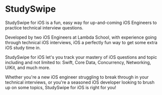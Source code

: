 # StudySwipe
StudySwipe for iOS is a fun, easy way for up-and-coming iOS Engineers to practice technical interview questions.

Developed by two iOS Engineers at Lambda School, with experience going through technical iOS interviews, iOS a perfectly fun way to get some extra iOS study time in.

StudySwipe for iOS let's you track your mastery of iOS questions and topic including and not limited to: Swift, Core Data, Concurrency, Networking, UIKit, and much more.

Whether you're a new iOS engineer struggling to break through in your technical interviews, or you're a seasoned iOS developer looking to brush up on some topics, StudySwipe for iOS is right for you!
 
